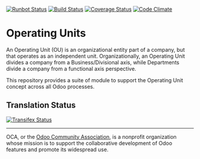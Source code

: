 [![Runbot Status](https://runbot.odoo-community.org/runbot/badge/flat/213/11.0.svg)](https://runbot.odoo-community.org/runbot/repo/github-com-oca-operating-unit-213)
[![Build Status](https://travis-ci.org/OCA/operating-unit.svg?branch=11.0)](https://travis-ci.org/OCA/operating-unit)
[![Coverage Status](https://coveralls.io/repos/OCA/operating-unit/badge.svg?branch=11.0&service=github)](https://coveralls.io/github/OCA/operating-unit?branch=11.0)
[![Code Climate](https://codeclimate.com/github/OCA/operating-unit/badges/gpa.svg)](https://codeclimate.com/github/OCA/operating-unit)

# Operating Units

An Operating Unit (OU) is an organizational entity part of a company, 
but that operates as an independent unit. Organizationally, an Operating Unit 
divides a company from a Business/Divisional axis, while Departments divide a 
company from a functional axis perspective.

This repository provides a suite of module to support the Operating Unit concept
across all Odoo processes.



Translation Status
------------------
[![Transifex Status](https://www.transifex.com/projects/p/OCA-operating-unit-11-0/chart/image_png)](https://www.transifex.com/projects/p/OCA-operating-unit-11-0)

----

OCA, or the [Odoo Community Association](http://odoo-community.org/), is a nonprofit organization whose
mission is to support the collaborative development of Odoo features and
promote its widespread use.
